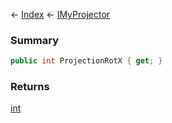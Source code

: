 ← [Index](Api-Index) ← [IMyProjector](Sandbox.ModAPI.Ingame.IMyProjector)

### Summary

```csharp
public int ProjectionRotX { get; }
```

### Returns

[int](System.Int32)

